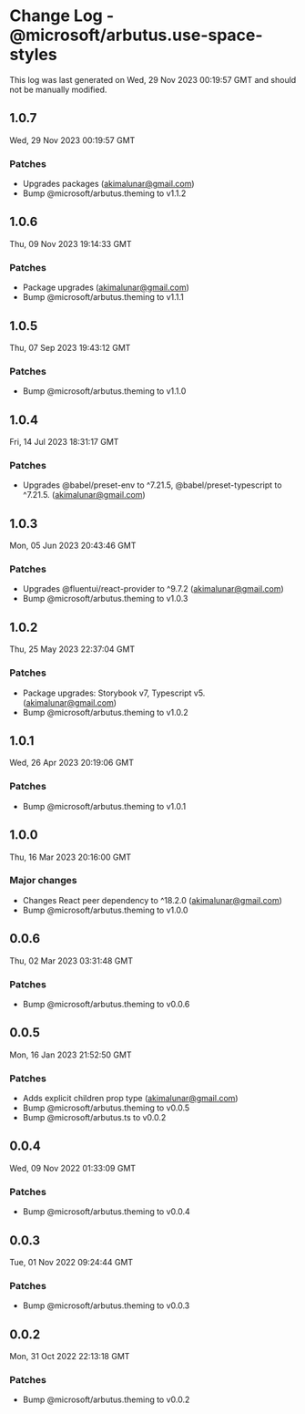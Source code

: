 # Change Log - @microsoft/arbutus.use-space-styles

This log was last generated on Wed, 29 Nov 2023 00:19:57 GMT and should not be manually modified.

<!-- Start content -->

## 1.0.7

Wed, 29 Nov 2023 00:19:57 GMT

### Patches

- Upgrades packages (akimalunar@gmail.com)
- Bump @microsoft/arbutus.theming to v1.1.2

## 1.0.6

Thu, 09 Nov 2023 19:14:33 GMT

### Patches

- Package upgrades (akimalunar@gmail.com)
- Bump @microsoft/arbutus.theming to v1.1.1

## 1.0.5

Thu, 07 Sep 2023 19:43:12 GMT

### Patches

- Bump @microsoft/arbutus.theming to v1.1.0

## 1.0.4

Fri, 14 Jul 2023 18:31:17 GMT

### Patches

- Upgrades @babel/preset-env to ^7.21.5, @babel/preset-typescript to ^7.21.5. (akimalunar@gmail.com)

## 1.0.3

Mon, 05 Jun 2023 20:43:46 GMT

### Patches

- Upgrades @fluentui/react-provider to ^9.7.2 (akimalunar@gmail.com)
- Bump @microsoft/arbutus.theming to v1.0.3

## 1.0.2

Thu, 25 May 2023 22:37:04 GMT

### Patches

- Package upgrades: Storybook v7, Typescript v5. (akimalunar@gmail.com)
- Bump @microsoft/arbutus.theming to v1.0.2

## 1.0.1

Wed, 26 Apr 2023 20:19:06 GMT

### Patches

- Bump @microsoft/arbutus.theming to v1.0.1

## 1.0.0

Thu, 16 Mar 2023 20:16:00 GMT

### Major changes

- Changes React peer dependency to ^18.2.0 (akimalunar@gmail.com)
- Bump @microsoft/arbutus.theming to v1.0.0

## 0.0.6

Thu, 02 Mar 2023 03:31:48 GMT

### Patches

- Bump @microsoft/arbutus.theming to v0.0.6

## 0.0.5

Mon, 16 Jan 2023 21:52:50 GMT

### Patches

- Adds explicit children prop type (akimalunar@gmail.com)
- Bump @microsoft/arbutus.theming to v0.0.5
- Bump @microsoft/arbutus.ts to v0.0.2

## 0.0.4

Wed, 09 Nov 2022 01:33:09 GMT

### Patches

- Bump @microsoft/arbutus.theming to v0.0.4

## 0.0.3

Tue, 01 Nov 2022 09:24:44 GMT

### Patches

- Bump @microsoft/arbutus.theming to v0.0.3

## 0.0.2

Mon, 31 Oct 2022 22:13:18 GMT

### Patches

- Bump @microsoft/arbutus.theming to v0.0.2
